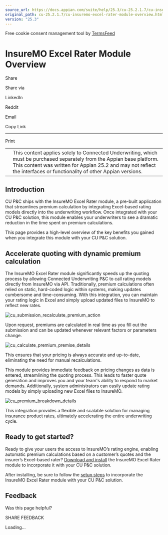 ```yaml
---
source_url: https://docs.appian.com/suite/help/25.3/cu-25.2.1.7/cu-insuremo-excel-rater-module-overview.html
original_path: cu-25.2.1.7/cu-insuremo-excel-rater-module-overview.html
version: "25.3"
---
```


Free cookie consent management tool by [TermsFeed](https://www.termsfeed.com/)

# InsureMO Excel Rater Module Overview

Share

Share via

LinkedIn

Reddit

Email

Copy Link

* * *

Print

<table><tbody><tr><td><i class="fa fa-check-square-o" aria-hidden="true"></i></td><td>This content applies solely to Connected Underwriting, which must be purchased separately from the Appian base platform. This content was written for Appian 25.2 and may not reflect the interfaces or functionality of other Appian versions.</td></tr></tbody></table>

## Introduction

CU P&C ships with the InsureMO Excel Rater module, a pre-built application that streamlines premium calculation by integrating Excel-based rating models directly into the underwriting workflow. Once integrated with your CU P&C solution, this module enables your underwriters to see a dramatic reduction in the time spent on premium calculations.

This page provides a high-level overview of the key benefits you gained when you integrate this module with your CU P&C solution.

## Accelerate quoting with dynamic premium calculation

The InsureMO Excel Rater module significantly speeds up the quoting process by allowing Connected Underwriting P&C to call rating models directly from InsureMO via API. Traditionally, premium calculations often relied on static, hard-coded logic within systems, making updates cumbersome and time-consuming. With this integration, you can maintain your rating logic in Excel and simply upload updated files to InsureMO to reflect new rates.

![cu_submission_recalculate_premium_action](images/cu_submission_recalculate_premium_action.png)

Upon request, premiums are calculated in real time as you fill out the submission and can be updated whenever relevant factors or parameters change.

![cu_calculate_premium_premise_details](images/cu_calculate_premium_premise_details.png)

This ensures that your pricing is always accurate and up-to-date, eliminating the need for manual recalculations.

This module provides immediate feedback on pricing changes as data is entered, streamlining the quoting process. This leads to faster quote generation and improves you and your team's ability to respond to market demands. Additionally, system administrators can easily update rating models by simply uploading new Excel files to InsureMO.

![cu_premium_breakdown_details](images/cu_premium_breakdown_details.png)

This integration provides a flexible and scalable solution for managing insurance product rates, ultimately accelerating the entire underwriting cycle.

## Ready to get started?

Ready to give your users the access to InsureMO’s rating engine, enabling automatic premium calculations based on a customer’s quotes and the insurer’s Excel-based rater? [Download and install](install-insuremo-excel-rater-module.html) the InsureMO Excel Rater module to incorporate it with your CU P&C solution.

After installing, be sure to follow the [setup steps](setup-insuremo-excel-rater-module.html) to incorporate the InsureMO Excel Rater module with your CU P&C solution.

## Feedback

Was this page helpful?

SHARE FEEDBACK

Loading...